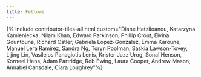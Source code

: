 ```yaml
---
title: Fellows
---
```


{% include contributor-tiles-all.html custom="Diane Hatziioanou, Katarzyna Kamieniecka, Nilam Khan, Edward Parkinson, Phillip Crout, Elvina Gountouna, Richard Ostler, Gabriela Lopez-Gonzalez, Emma Karoune, Manuel Lera Ramirez, Sandra Ng, Toryn Poolman, Saskia Lawson-Tovey, Lijing Lin, Vasileios Panagiotis Lenis, Krister Jazz Urog, Sonal Henson, Korneel Hens, Adam Partridge, Rob Ewing, Laura Cooper, Andrew Mason, Annabel Cansdale, Ciara Loughrey"%}
